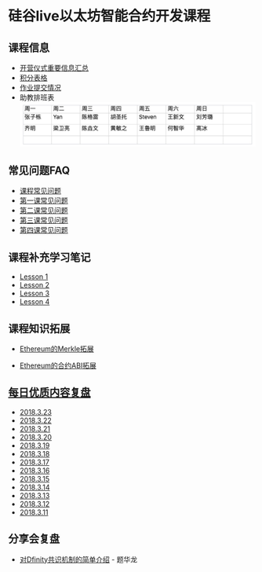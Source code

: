 # 硅谷live以太坊智能合约开发课程

## 课程信息
- [开营仪式重要信息汇总](daily-review/posts/3/开营仪式重要信息汇总.md)
- [积分表格](https://docs.google.com/spreadsheets/d/1wFIaFeGkuZ5FF4qDSQX2eSNcmvnfPR7bosbu2x7ySYE/edit?ts=5aa0e091#gid=105166377)
- [作业提交情况](http://gg.czk1.com/guigu/)
- 助教排班表
![](daily-review/posts/3/images/2018.3.11_TA.jpg)

## 常见问题FAQ
- [课程常见问题](FAQ/智能合约开发FAQ-0.md)
- [第一课常见问题](FAQ/智能合约开发FAQ-1.md)
- [第二课常见问题](FAQ/智能合约开发FAQ-2.md)
- [第三课常见问题](FAQ/智能合约开发FAQ-3.md)
- [第四课常见问题](FAQ/智能合约开发FAQ-4.md)

## 课程补充学习笔记
- [Lesson 1](https://github.com/Guigulive/Wiki/wiki/Lesson-1-%E8%A1%A5%E5%85%85%E5%AD%A6%E4%B9%A0%E7%AC%94%E8%AE%B0)
- [Lesson 2](https://github.com/Guigulive/Wiki/wiki/Lesson-2-%E8%A1%A5%E5%85%85%E5%AD%A6%E4%B9%A0%E7%AC%94%E8%AE%B0)
- [Lesson 3](https://github.com/Guigulive/Wiki/wiki/Lesson-3-%E8%A1%A5%E5%85%85%E5%AD%A6%E4%B9%A0%E7%AC%94%E8%AE%B0)
- [Lesson 4](https://github.com/Guigulive/Wiki/wiki/Lesson-4-%E8%A1%A5%E5%85%85%E5%AD%A6%E4%B9%A0%E7%AC%94%E8%AE%B0)

## 课程知识拓展

- [Ethereum的Merkle拓展](https://github.com/Guigulive/Wiki/wiki/Ethereum%E7%9A%84Merkle%E6%8B%93%E5%B1%95)

- [Ethereum的合约ABI拓展](https://github.com/Guigulive/Wiki/wiki/Ethereum%E7%9A%84%E5%90%88%E7%BA%A6ABI%E6%8B%93%E5%B1%95)

## [每日优质内容复盘](daily-review/README.md)
- [2018.3.23](daily-review/posts/3/2018.3.23.md)
- [2018.3.22](daily-review/posts/3/2018.3.22.md)
- [2018.3.21](daily-review/posts/3/2018.3.21.md)
- [2018.3.20](daily-review/posts/3/2018.3.20.md)
- [2018.3.19](daily-review/posts/3/2018.3.19.md)
- [2018.3.18](daily-review/posts/3/2018.3.18.md)
- [2018.3.17](daily-review/posts/3/2018.3.17.md)
- [2018.3.16](daily-review/posts/3/2018.3.16.md)
- [2018.3.15](daily-review/posts/3/2018.3.15.md)
- [2018.3.14](daily-review/posts/3/2018.3.14.md)
- [2018.3.13](daily-review/posts/3/2018.3.13.md)
- [2018.3.12](daily-review/posts/3/2018.3.12.md)
- [2018.3.11](daily-review/posts/3/2018.3.11.md)

## 分享会复盘

- [对Dfinity共识机制的简单介绍](weekly-seminar/2018.03.17-dfinity/2018.03.17-dfinity-consensus.md) - 题华龙

